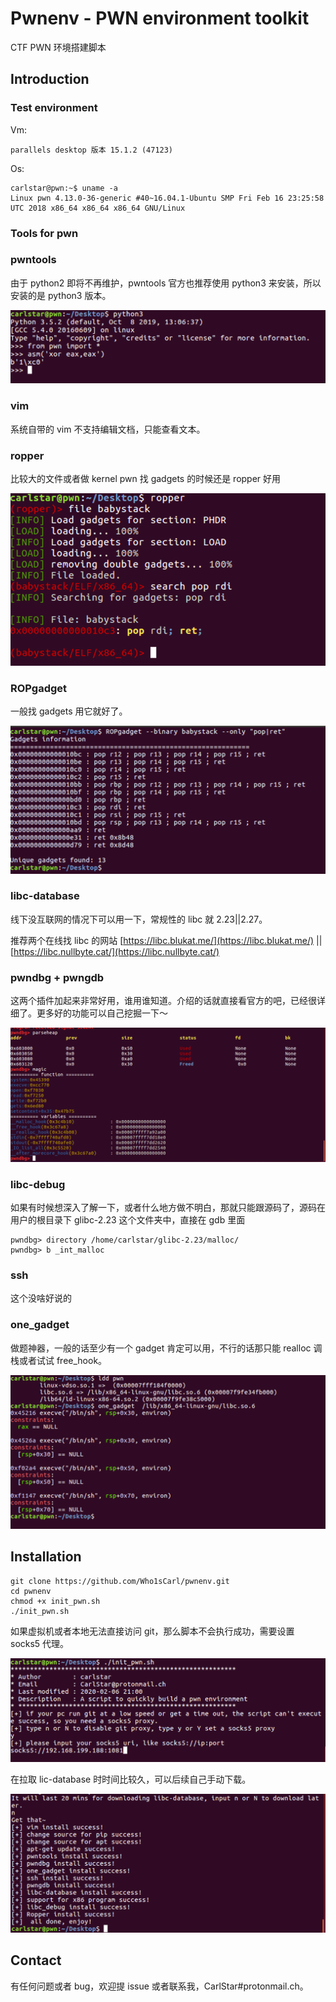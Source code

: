 # Pwnenv - PWN environment toolkit

CTF PWN 环境搭建脚本

## Introduction

### Test environment 

Vm: 

```parallels desktop 版本 15.1.2 (47123)```

Os:

```shell
carlstar@pwn:~$ uname -a
Linux pwn 4.13.0-36-generic #40~16.04.1-Ubuntu SMP Fri Feb 16 23:25:58 UTC 2018 x86_64 x86_64 x86_64 GNU/Linux
```

### Tools for pwn

### pwntools

由于 python2 即将不再维护，pwntools 官方也推荐使用 python3 来安装，所以安装的是 python3 版本。

![](./img2.png)

### vim

系统自带的 vim 不支持编辑文档，只能查看文本。

### ropper

比较大的文件或者做 kernel pwn 找 gadgets 的时候还是 ropper 好用

![](./img3.png)



### ROPgadget

一般找 gadgets 用它就好了。

![](./img4.png)



### libc-database

线下没互联网的情况下可以用一下，常规性的 libc 就 2.23||2.27。

推荐两个在线找 libc 的网站 [https://libc.blukat.me/](https://libc.blukat.me/)    ||    [https://libc.nullbyte.cat/](https://libc.nullbyte.cat/)



### pwndbg + pwngdb

这两个插件加起来非常好用，谁用谁知道。介绍的话就直接看官方的吧，已经很详细了。更多好的功能可以自己挖掘一下～



![](./img5.png)



### libc-debug

如果有时候想深入了解一下，或者什么地方做不明白，那就只能跟源码了，源码在用户的根目录下 glibc-2.23 这个文件夹中，直接在 gdb 里面

```shell
pwndbg> directory /home/carlstar/glibc-2.23/malloc/
pwndbg> b _int_malloc
```

### ssh

这个没啥好说的

### one_gadget

做题神器，一般的话至少有一个 gadget 肯定可以用，不行的话那只能 realloc 调栈或者试试 free_hook。

![](./img6.png)

## Installation

```shell
git clone https://github.com/Who1sCarl/pwnenv.git
cd pwnenv
chmod +x init_pwn.sh
./init_pwn.sh
```

如果虚拟机或者本地无法直接访问 git，那么脚本不会执行成功，需要设置 socks5 代理。

![](./img0.png)

在拉取 lic-database 时时间比较久，可以后续自己手动下载。

![](./img1.png)



## Contact

有任何问题或者 bug，欢迎提 issue 或者联系我，CarlStar#protonmail.ch。